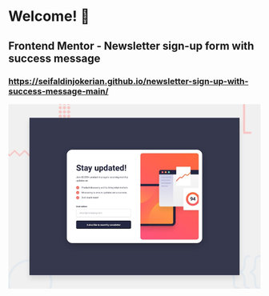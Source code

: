 # Welcome! 👋
## Frontend Mentor - Newsletter sign-up form with success message
### https://seifaldinjokerian.github.io/newsletter-sign-up-with-success-message-main/
![Design preview for the Newsletter sign-up form with success message coding challenge](./design/desktop-preview.jpg)

